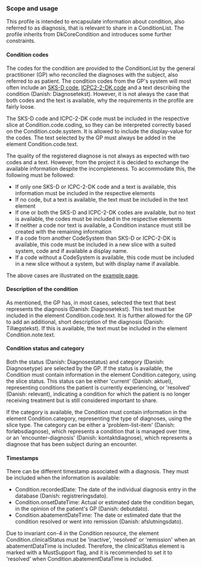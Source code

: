 ### Scope and usage 

This profile is intended to encapsulate information about condition, also referred to as diagnosis, that is relevant to share in a ConditionList. The profile inherits from DkCoreCondition and introduces some further constraints. 

#### Condition codes 
The codes for the condition are provided to the ConditionList by the general practitioner (GP) who reconciled the diagnoses with the subject, also referred to as patient. The condition codes from the GP's system will most often include an [SKS-D code](https://medinfo.dk/sks/brows.php?s_nod=6314), [ICPC2-2-DK code](https://kiap.dk/kiap/praksis/services/koder/icpc/icpc2.php) and a text describing the condition (Danish: Diagnosetekst). However, it is not always the case that both codes and the text is available, why the requirements in the profile are fairly loose. 

The SKS-D code and ICPC-2-DK code must be included in the respective slice at Condition.code.coding, so they can be interpreted correctly based on the Condition.code.system. It is allowed to include the display-value for the codes. The text selected by the GP must always be added in the element Condition.code.text.

The quality of the registered diagnose is not always as expected with two codes and a text. However, from the project it is decided to exchange the available information despite the incompleteness. To accommodate this, the following must be followed: 
* If only one SKS-D or ICPC-2-DK code and a text is available, this information must be included in the respective elements 
* If no code, but a text is available, the text must be included in the text element 
* If one or both the SKS-D and ICPC-2-DK codes are available, but no text is available, the codes must be included in the respective elements
* If neither a code nor text is available, a Condition instance must still be created with the remaining information
* If a code from another CodeSystem than SKS-D or ICPC-2-DK is available, this code must be included in a new slice with a suited system, code and if available a display name.
* If a code without a CodeSystem is available, this code must be included in a new slice without a system, but with display name if available.

The above cases are illustrated on the [example page](examples.html).

#### Description of the condition
As mentioned, the GP has, in most cases, selected the text that best represents the diagnosis (Danish: Diagnosetekst). This text must be included in the element Condition.code.text. It is further allowed for the GP to add an additional, short description of the diagnosis (Danish: Tillægstekst). If this is available, the text must be included in the element Condition.note.text.

#### Condition status and category 
Both the status (Danish: Diagnosestatus) and category (Danish: Diagnosetype) are selected by the GP. If the status is available, the Condition must contain information in the element Condition.category, using the slice status. This status can  be either 'current' (Danish: aktuel), representing conditions the patient is currently experiencing, or 'resolved' (Danish: relevant), indicating a condition for which the patient is no longer receiving treatment but is still considered important to share. 

If the category is available, the Condition must contain information in the element Condition.category, representing the type of diagnoses, using the slice type. The category can be either a 'problem-list-item' (Danish: forløbsdiagnose), which represents a condition that is managed over time, or an 'encounter-diagnosis' (Danish: kontaktdiagnose), which represents a diagnose that has been subject during an encounter. 

#### Timestamps
There can be different timestamp associated with a diagnosis. They must be included when the information is available:
* Condition.recordedDate: The date of the individual diagnosis entry in the database (Danish: registreringsdato).
* Condition.onsetDateTime: Actual or estimated date the condition began, in the opinion of the patient's GP (Danish: debutdato).
* Condition.abatementDateTime: The date or estimated date that the condition resolved or went into remission (Danish: afslutningsdato). 

Due to invariant con-4 in the Condition resource, the element Condition.clinicalStatus must be 'inactive', 'resolved' or 'remission' when an abatementDataTime is included. Therefore, the clinicalStatus element is marked with a MustSupport flag, and it is recommended to set it to 'resolved' when Condition.abatementDataTime is included.